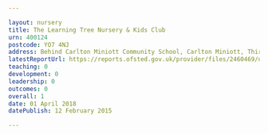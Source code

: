 ```yaml
---

layout: nursery
title: The Learning Tree Nursery & Kids Club
urn: 400124
postcode: YO7 4NJ
address: Behind Carlton Miniott Community School, Carlton Miniott, Thirsk, North Yorkshire, YO7 4NJ
latestReportUrl: https://reports.ofsted.gov.uk/provider/files/2460469/urn/400124.pdf
teaching: 0
development: 0
leadership: 0
outcomes: 0
overall: 1
date: 01 April 2018 
datePublish: 12 February 2015

---
```

